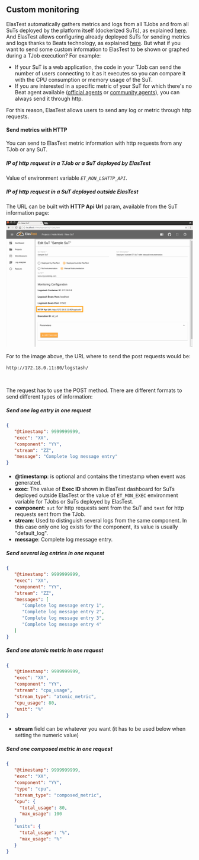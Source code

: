 <div class="range range-xs-left">
<div class="cell-xs-10 cell-lg-6 text-md-left inset-md-right-80 cell-lg-push-1 offset-top-50 offset-lg-top-0">
<h2 id="content" class="h1">Custom monitoring</h2>
<div class="offset-top-30 offset-md-top-30">
</div>
</div>
</div>

ElasTest automatically gathers metrics and logs from all TJobs and from all SuTs deployed by the platform itself (dockerized SuTs), as explained [here](/monitoring/). And ElasTest allows configuring already deployed SuTs for sending metrics and logs thanks to Beats technology, as explained [here](/monitoring/outside-elastest/). But what if you want to send some custom information to ElasTest to be shown or graphed during a TJob execution? For example:

- If your SuT is a web application, the code in your TJob can send the number of users connecting to it as it executes so you can compare it with the CPU consumption or memory usage of the SuT.
- If you are interested in a specific metric of your SuT for which there's no Beat agent available ([official agents](https://www.elastic.co/products/beats) or [community agents](https://www.elastic.co/guide/en/beats/libbeat/current/community-beats.html)), you can always send it through http.

For this reason, ElasTest allows users to send any log or metric through http requests.

<h4 id="send-metrics-with-http" class="holder-subtitle link-top">Send metrics with HTTP</h4>

You can send to ElasTest metric information with http requests from any TJob or any SuT.

<h5 class="small-subtitle">IP of http request in a TJob or a SuT deployed by ElasTest</h5>

Value of environment variable *`ET_MON_LSHTTP_API`*.

<h5 class="small-subtitle">IP of http request in a SuT deployed outside ElasTest</h5>

The URL can be built with **HTTP Api Url** param, available from the SuT information page:

<div class="docs-gallery more-margin-top inline-block">
    <a data-fancybox="gallery-2" href="/docs/monitoring/images/logstash_ip.png"><img class="img-responsive img-wellcome" src="/docs/monitoring/images/logstash_ip.png"/></a>
</div>

For to the image above, the URL where to send the post requests would be:

```text
http://172.18.0.11:80/logstash/
```

<br>

The request has to use the POST method. There are different formats to send different types of information:

<h5 class="small-subtitle">Send one log entry in one request</h5>

```json
{
   "@timestamp": 9999999999,
   "exec": "XX",
   "component": "YY",
   "stream": "ZZ",
   "message": "Complete log message entry"
}
```
<div style="margin-top: 20px"></div>

- **@timestamp**: is optional and contains the timestamp when event was generated.
- **exec**: The value of **Exec ID** shown in ElasTest dashboard for SuTs deployed outside ElasTest or the value of `ET_MON_EXEC` environment variable for TJobs or SuTs deployed by ElasTest.
- **component**: `sut` for http requests sent from the SuT and `test` for http requests sent from the TJob.
- **stream**: Used to distinguish several logs from the same component. In this case only one log exists for the component, its value is usually "default_log".
- **message**: Complete log message entry.

<h5 class="small-subtitle">Send several log entries in one request</h5>

```json
{
   "@timestamp": 9999999999,
   "exec": "XX",
   "component": "YY",
   "stream": "ZZ",
   "messages": [
      "Complete log message entry 1",
      "Complete log message entry 2",
      "Complete log message entry 3",
      "Complete log message entry 4"
   ]
}
```

<h5 class="small-subtitle">Send one atomic metric in one request</h5>

```json
{
   "@timestamp": 9999999999,
   "exec": "XX",
   "component": "YY",
   "stream": "cpu_usage",
   "stream_type": "atomic_metric",
   "cpu_usage": 80,
   "unit": "%"
}
```

<div style="margin-top: 20px"></div>

- **stream** field can be whatever you want (it has to be used below when setting the numeric value)

<h5 class="small-subtitle">Send one composed metric in one request</h5>

```json
{
   "@timestamp": 9999999999,
   "exec": "XX",
   "component": "YY",
   "type": "cpu",
   "stream_type": "composed_metric",
   "cpu": {
     "total_usage": 80,
     "max_usage": 100
   }
   "units": {
     "total_usage": "%",
     "max_usage": "%"
   }
}
```